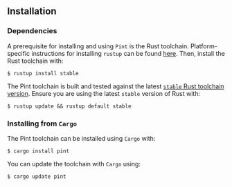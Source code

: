 ## Installation

### Dependencies

A prerequisite for installing and using `Pint` is the Rust toolchain. Platform-specific instructions
for installing `rustup` can be found [here](https://www.rust-lang.org/tools/install). Then, install
the Rust toolchain with:

```console
$ rustup install stable
```

The Pint toolchain is built and tested against the latest [`stable` Rust toolchain
version](https://github.com/rust-lang/rust/releases/latest). Ensure you are using the latest
`stable` version of Rust with:

```console
$ rustup update && rustup default stable
```

### Installing from `Cargo`

The Pint toolchain can be installed using `Cargo` with:

```console
$ cargo install pint
```

You can update the toolchain with `Cargo` using:

```console
$ cargo update pint
```

